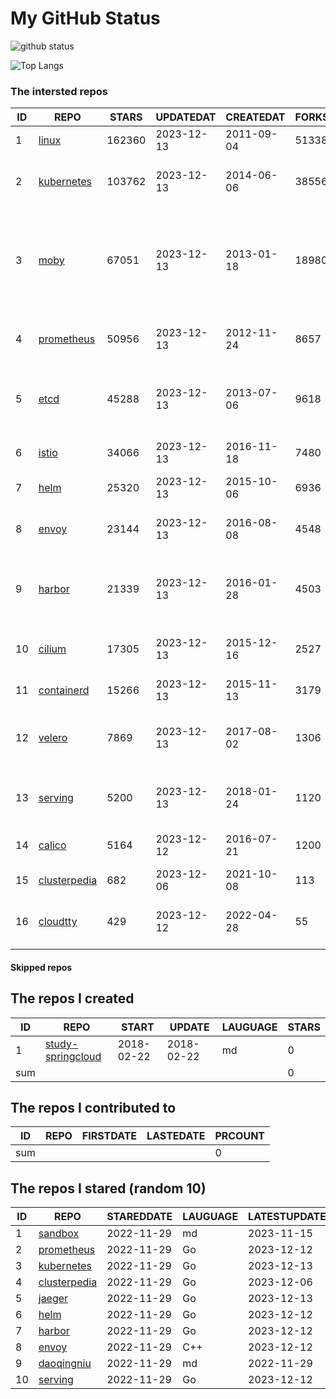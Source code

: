 # My GitHub Status

<img src="https://github-readme-stats-1.yihong0618.vercel.app/api?username=daoqingniu&show_icons=true&&&hide_title=true&count_private=true" alt="github status" />

![Top Langs](https://github-readme-stats-1.yihong0618.vercel.app/api/top-langs/?username=daoqingniu&layout=compact)

<!--START_SECTION:github_repos-->
### The intersted repos
| ID |                              REPO                               | STARS  | UPDATEDAT  | CREATEDAT  | FORKSCOUNT |                                                DESCRIPTIONS                                                |
|----|-----------------------------------------------------------------|--------|------------|------------|------------|------------------------------------------------------------------------------------------------------------|
|  1 | [linux](https://github.com/torvalds/linux)                      | 162360 | 2023-12-13 | 2011-09-04 |      51338 | Linux kernel source tree                                                                                   |
|  2 | [kubernetes](https://github.com/kubernetes/kubernetes)          | 103762 | 2023-12-13 | 2014-06-06 |      38556 | Production-Grade Container Scheduling and Management                                                       |
|  3 | [moby](https://github.com/moby/moby)                            |  67051 | 2023-12-13 | 2013-01-18 |      18980 | The Moby Project - a collaborative project for the container ecosystem to assemble container-based systems |
|  4 | [prometheus](https://github.com/prometheus/prometheus)          |  50956 | 2023-12-13 | 2012-11-24 |       8657 | The Prometheus monitoring system and time series database.                                                 |
|  5 | [etcd](https://github.com/etcd-io/etcd)                         |  45288 | 2023-12-13 | 2013-07-06 |       9618 | Distributed reliable key-value store for the most critical data of a distributed system                    |
|  6 | [istio](https://github.com/istio/istio)                         |  34066 | 2023-12-13 | 2016-11-18 |       7480 | Connect, secure, control, and observe services.                                                            |
|  7 | [helm](https://github.com/helm/helm)                            |  25320 | 2023-12-13 | 2015-10-06 |       6936 | The Kubernetes Package Manager                                                                             |
|  8 | [envoy](https://github.com/envoyproxy/envoy)                    |  23144 | 2023-12-13 | 2016-08-08 |       4548 | Cloud-native high-performance edge/middle/service proxy                                                    |
|  9 | [harbor](https://github.com/goharbor/harbor)                    |  21339 | 2023-12-13 | 2016-01-28 |       4503 | An open source trusted cloud native registry project that stores, signs, and scans content.                |
| 10 | [cilium](https://github.com/cilium/cilium)                      |  17305 | 2023-12-13 | 2015-12-16 |       2527 | eBPF-based Networking, Security, and Observability                                                         |
| 11 | [containerd](https://github.com/containerd/containerd)          |  15266 | 2023-12-13 | 2015-11-13 |       3179 | An open and reliable container runtime                                                                     |
| 12 | [velero](https://github.com/vmware-tanzu/velero)                |   7869 | 2023-12-13 | 2017-08-02 |       1306 | Backup and migrate Kubernetes applications and their persistent volumes                                    |
| 13 | [serving](https://github.com/knative/serving)                   |   5200 | 2023-12-13 | 2018-01-24 |       1120 | Kubernetes-based, scale-to-zero, request-driven compute                                                    |
| 14 | [calico](https://github.com/projectcalico/calico)               |   5164 | 2023-12-12 | 2016-07-21 |       1200 | Cloud native networking and network security                                                               |
| 15 | [clusterpedia](https://github.com/clusterpedia-io/clusterpedia) |    682 | 2023-12-06 | 2021-10-08 |        113 | The Encyclopedia of Kubernetes clusters                                                                    |
| 16 | [cloudtty](https://github.com/cloudtty/cloudtty)                |    429 | 2023-12-12 | 2022-04-28 |         55 | A Friendly Kubernetes CloudShell (Web Terminal) !                                                          |



#### Skipped repos
<!--END_SECTION:github_repos-->

<!--START_SECTION:my_github-->
## The repos I created
| ID  |                                 REPO                                 |   START    |   UPDATE   | LAUGUAGE | STARS |
|-----|----------------------------------------------------------------------|------------|------------|----------|-------|
|   1 | [study-springcloud](https://github.com/daoqingniu/study-springcloud) | 2018-02-22 | 2018-02-22 | md       |     0 |
| sum |                                                                      |            |            |          |     0 |

## The repos I contributed to
| ID  | REPO | FIRSTDATE | LASTEDATE | PRCOUNT |
|-----|------|-----------|-----------|---------|
| sum |      |           |           |       0 |

## The repos I stared (random 10)
| ID |                              REPO                               | STAREDDATE | LAUGUAGE | LATESTUPDATE |
|----|-----------------------------------------------------------------|------------|----------|--------------|
|  1 | [sandbox](https://github.com/cncf/sandbox)                      | 2022-11-29 | md       | 2023-11-15   |
|  2 | [prometheus](https://github.com/prometheus/prometheus)          | 2022-11-29 | Go       | 2023-12-12   |
|  3 | [kubernetes](https://github.com/kubernetes/kubernetes)          | 2022-11-29 | Go       | 2023-12-13   |
|  4 | [clusterpedia](https://github.com/clusterpedia-io/clusterpedia) | 2022-11-29 | Go       | 2023-12-06   |
|  5 | [jaeger](https://github.com/jaegertracing/jaeger)               | 2022-11-29 | Go       | 2023-12-13   |
|  6 | [helm](https://github.com/helm/helm)                            | 2022-11-29 | Go       | 2023-12-12   |
|  7 | [harbor](https://github.com/goharbor/harbor)                    | 2022-11-29 | Go       | 2023-12-12   |
|  8 | [envoy](https://github.com/envoyproxy/envoy)                    | 2022-11-29 | C++      | 2023-12-12   |
|  9 | [daoqingniu](https://github.com/daoqingniu/daoqingniu)          | 2022-11-29 | md       | 2022-11-29   |
| 10 | [serving](https://github.com/knative/serving)                   | 2022-11-29 | Go       | 2023-12-12   |

<!--END_SECTION:my_github-->

